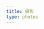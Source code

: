 ```yaml
---
title: 摄影
type: photos
---
```


<!-- CSS Code -->
<style>
.MyGrid{width:100%;max-width:1040px;margin:0 auto;text-align:center}.card{overflow:hidden;transition:.3s ease-in-out;border-radius:8px;background-color:#efefef;padding:1.4px}.ImageInCard img{padding:0;border-radius:8px}
@media(prefers-color-scheme:dark){.card{background-color:#333;}}
</style>
<!-- CSS Code End -->


<div class="MyGrid"></div>

